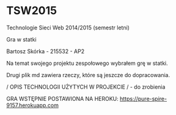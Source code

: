 # TSW2015
Technologie Sieci Web 2014/2015 (semestr letni)

Gra w statki

Bartosz Skórka - 215532 - AP2

Na temat swojego projektu zespołowego wybrałem grę w statki.

Drugi plik md zawiera rzeczy, które są jeszcze do dopracowania.

/ OPIS TECHNOLOGII UŻYTYCH W PROJEKCIE / - do zrobienia

GRA WSTĘPNIE POSTAWIONA NA HEROKU:
https://pure-spire-9157.herokuapp.com
